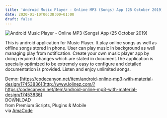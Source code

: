 ```yaml
---
title: 'Android Music Player - Online MP3 (Songs) App (25 October 2019)'
date: 2020-01-10T06:38:00+01:00
draft: false
---
```


![Android Music Player - Online MP3 (Songs) App (25 October 2019)](http://www.codelist.cc/uploads/posts/2020-01/1578633642_online_mp3_banner_new.jpg "Android Music Player - Online MP3 (Songs) App (25 October 2019)")  
  
This is android application for Music Player. It play online songs as well as offline songs stored in phone. User can play music in background as well managing play from notification. Create your own music player app by doing required changes which are stated in document.The application is specially optimized to be extremely easy to configure and detailed documentation is provided. Listen and enjoy unlimited songs.  
  
Demo: [https://codecanyon.net/item/android-online-mp3-with-material-design/17453836](http://www.lolinez.com/?https://codecanyon.net/item/android-online-mp3-with-material-design/17453836)  
DOWNLOAD  
from Premium Scripts, Plugins & Mobile  
via [AmaCode](https://amazcode.ooo)